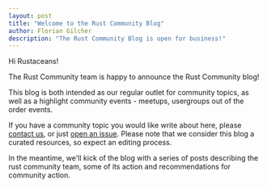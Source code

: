 ```yaml
---
layout: post
title: "Welcome to the Rust Community Blog"
author: Florian Gilcher
description: "The Rust Community Blog is open for business!"
---
```


Hi Rustaceans!

The Rust Community team is happy to announce the Rust Community blog!

This blog is both intended as our regular outlet for community topics, as well as a highlight community events - meetups, usergroups out of the order events.

If you have a community topic you would like write about here, please [contact us](mailto:community-team@rust-lang.org), or just [open an issue](https://github.com/rust-community/blog.community.rs). Please note that we consider this blog a curated resources, so expect an editing process.

In the meantime, we'll kick of the blog with a series of posts describing the rust community team, some of its action and recommendations for community action.

